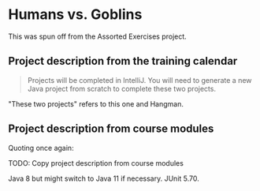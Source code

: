 # Humans vs. Goblins

This was spun off from the Assorted Exercises project.

## Project description from the training calendar

> Projects will be completed in IntelliJ. You will need to generate a new Java
> project from scratch to complete these two projects.

"These two projects" refers to this one and Hangman.

## Project description from course modules

Quoting once again:

TODO: Copy project description from course modules

Java 8 but might switch to Java 11 if necessary. JUnit 5.70.
